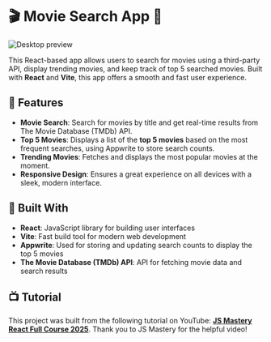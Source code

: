 # 🎬 **Movie Search App** 🎥

![Desktop preview](moonflix-preview.png)

This React-based app allows users to search for movies using a third-party API, display trending movies, and keep track of top 5 searched movies. Built with **React** and **Vite**, this app offers a smooth and fast user experience.

## 🌟 **Features**

- **Movie Search**: Search for movies by title and get real-time results from The Movie Database (TMDb) API.  
- **Top 5 Movies**: Displays a list of the **top 5 movies** based on the most frequent searches, using Appwrite to store search counts.
- **Trending Movies**: Fetches and displays the most popular movies at the moment.
- **Responsive Design**: Ensures a great experience on all devices with a sleek, modern interface.

## 🚀 **Built With**

- **React**: JavaScript library for building user interfaces
- **Vite**: Fast build tool for modern web development
- **Appwrite**: Used for storing and updating search counts to display the top 5 movies
- **The Movie Database (TMDb) API**: API for fetching movie data and search results

## 📺 Tutorial
This project was built from the following tutorial on YouTube: **[JS Mastery React Full Course 2025](https://www.youtube.com/watch?v=dCLhUialKPQ&ab_channel=JavaScriptMastery)**. Thank you to JS Mastery for the helpful video!